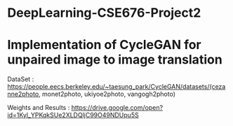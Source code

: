 # DeepLearning-CSE676-Project2

# Implementation of CycleGAN for unpaired image to image translation

 DataSet : https://people.eecs.berkeley.edu/~taesung_park/CycleGAN/datasets/(cezanne2photo, monet2photo, ukiyoe2photo, vangogh2photo)
 
 Weights and Results : https://drive.google.com/open?id=1Kyl_YPKqkSUe2XLDQljC99O49NDUpu5S
 
 

